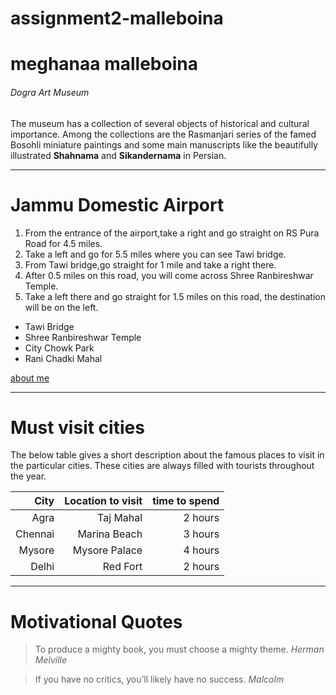  # assignment2-malleboina
# meghanaa malleboina
###### Dogra Art Museum

The museum has a collection of several objects of historical and cultural importance. Among the collections are the Rasmanjari series of the famed Bosohli miniature paintings and some main manuscripts like the beautifully illustrated **Shahnama** and **Sikandernama** in Persian.
***
# Jammu Domestic Airport
1. From the entrance of the airport,take a right and go straight on RS Pura Road for 4.5 miles.
2. Take a left and go for 5.5 miles where you can see Tawi bridge.
3. From Tawi bridge,go straight for 1 mile and take a right there.
4. After 0.5 miles on this road, you will come across Shree Ranbireshwar Temple.
5. Take a left there and go straight for 1.5 miles on this road, the destination will be on the left.

* Tawi Bridge
* Shree Ranbireshwar Temple
* City Chowk Park
* Rani Chadki Mahal

[about me](AboutMe.md)
***
# Must visit cities
The below table gives a short description about the famous places to visit in the particular cities. These cities are always filled with tourists throughout the year.

|City| Location to visit|time to spend|
|---:|---:|---:|
|Agra|Taj Mahal|2 hours|
|Chennai|Marina Beach|3 hours|
|Mysore|Mysore Palace|4 hours|
|Delhi|Red Fort|2 hours|
***
# Motivational Quotes
> To produce a mighty book, you must choose a mighty theme. *Herman Melville*

>If you have no critics, you’ll likely have no success. *Malcolm*
